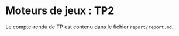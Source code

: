 Moteurs de jeux : TP2
=====================

Le compte-rendu de TP est contenu dans le fichier `report/report.md`.


